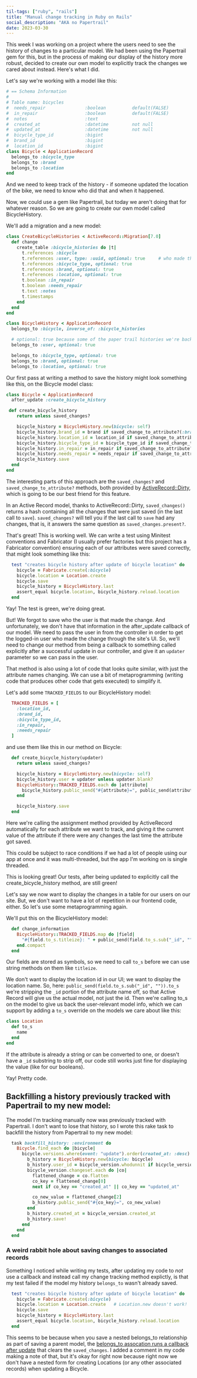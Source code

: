 ```yaml
---
til-tags: ["ruby", "rails"]
title: "Manual change tracking in Ruby on Rails"
social_description: "AKA no Papertrail"
date: 2023-03-30
---
```


This week I was working on a project where the users need to see the history of changes to a particular model. We had been using the Papertrail gem for this, but in the process of making our display of the history more robust, decided to create our own model to explicitly track the changes we cared about instead. Here's what I did.

Let's say we're working with a model like this: 

```ruby
# == Schema Information
#
# Table name: bicycles
#  needs_repair               :boolean          default(FALSE)
#  in_repair                  :boolean          default(FALSE)
#  notes                      :text
#  created_at                 :datetime         not null
#  updated_at                 :datetime         not null
#  bicycle_type_id            :bigint
#  brand_id                   :bigint
#  location_id                :bigint
class Bicycle < ApplicationRecord
  belongs_to :bicycle_type
  belongs_to :brand
  belongs_to :location
end
```

And we need to keep track of the history - if someone updated the location of the bike, we need to know who did that and when it happened. 

Now, we could use a gem like Papertrail, but today we aren't doing that for whatever reason. So we are going to create our own model called BicycleHistory. 

We'll add a migration and a new model: 

```ruby
class CreateBicycleHistories < ActiveRecord::Migration[7.0]
  def change
    create_table :bicycle_histories do |t|
      t.references :bicycle
      t.references :user, type: :uuid, optional: true     # who made the change?
      t.references :bicycle_type, optional: true
      t.references :brand, optional: true
      t.references :location, optional: true
      t.boolean :in_repair
      t.boolean :needs_repair
      t.text :notes
      t.timestamps
    end
  end
end
```

```ruby
class BicycleHistory < ApplicationRecord
  belongs_to :bicycle, inverse_of: :bicycle_histories

  # optional: true because some of the paper trail histories we're backfilling don't have a whodunnit associated with them
  belongs_to :user, optional: true

  belongs_to :bicycle_type, optional: true
  belongs_to :brand, optional: true
  belongs_to :location, optional: true
```

Our first pass at writing a method to save the history might look something like this, on the Bicycle model class: 

```ruby
class Bicycle < ApplicationRecord
  after_update :create_bicycle_history

 def create_bicycle_history
    return unless saved_changes?

    bicycle_history = BicycleHistory.new(bicycle: self)
    bicycle_history.brand_id = brand if saved_change_to_attribute?(:brand)
    bicycle_history.location_id = location_id if saved_change_to_attribute?(:location_id)
    bicycle_history.bicycle_type_id = bicycle_type_id if saved_change_to_attribute?(:bicycle_type_id)
    bicycle_history.in_repair = in_repair if saved_change_to_attribute?(:in_repair)
    bicycle_history.needs_repair = needs_repair if saved_change_to_attribute?(:needs_repair)
    bicycle_history.save
  end
end
```

The interesting parts of this approach are the `saved_changes?` and `saved_change_to_attribute?` methods, both provided by [ActiveRecord::Dirty](https://api.rubyonrails.org/classes/ActiveRecord/AttributeMethods/Dirty.html), which is going to be our best friend for this feature. 

In an Active Record model, thanks to ActiveRecord::Dirty, `saved_changes()` returns a hash containing all the changes that were just saved (in the last call to `save`). `saved_changes?` will tell you if the last call to `save` had any changes, that is, it answers the same question as `saved_changes.present?`. 

That's great! This is working well. We can write a test using Minitest conventions and Fabricator (I usually prefer factories but this project has a Fabricator convention) ensuring each of our attributes were saved correctly, that might look something like this: 

```ruby
  test "creates bicycle history after update of bicycle location" do
    bicycle = Fabricate.create(:bicycle)
    bicycle.location = Location.create
    bicycle.save
    bicycle_history = BicycleHistory.last
    assert_equal bicycle.location, bicycle_history.reload.location
  end
  ```

Yay! The test is green, we're doing great.

But! We forgot to save who the user is that made the change. And unfortunately, we don't have that information in the after_update callback of our model. We need to pass the user in from the controller in order to get the logged-in user who made the change through the site's UI. So, we'll need to change our method from being a callback to something called explicitly after a successful update in our controller, and give it an `updater` parameter so we can pass in the user.

That method is also using a lot of code that looks quite similar, with just the attribute names changing. We can use a bit of metaprogramming (writing code that produces other code that gets executed) to simplify it. 

Let's add some `TRACKED_FIELDS` to our BicycleHistory model: 
```ruby
  TRACKED_FIELDS = [
    :location_id,
    :brand_id,
    :bicycle_type_id,
    :in_repair,
    :needs_repair
  ]    
```
and use them like this in our method on Bicycle: 
```ruby
  def create_bicycle_history(updater)
    return unless saved_changes?

    bicycle_history = BicycleHistory.new(bicycle: self)
    bicycle_history.user = updater unless updater.blank?
    BicycleHistory::TRACKED_FIELDS.each do |attribute|
      bicycle_history.public_send("#{attribute}=", public_send(attribute)) if saved_change_to_attribute?(attribute)
    end

    bicycle_history.save
  end
```

Here we're calling the assignment method provided by ActiveRecord automatically for each attribute we want to track, and giving it the current value of the attribute if there were any changes the last time the attribute got saved.

This could be subject to race conditions if we had a lot of people using our app at once and it was multi-threaded, but the app I'm working on is single threaded.

This is looking great! Our tests, after being updated to explicitly call the create_bicycle_history method, are still green!

Let's say we now want to display the changes in a table for our users on our site. But, we don't want to have a lot of repetition in our frontend code, either. So let's use some metaprogramming again. 

We'll put this on the BicycleHistory model: 
```ruby
  def change_information
    BicycleHistory::TRACKED_FIELDS.map do |field|
      "#{field.to_s.titleize}: " + public_send(field.to_s.sub("_id", "")).to_s if public_send(field).present?
    end.compact
  end
```

Our fields are stored as symbols, so we need to call `to_s` before we can use string methods on them like `titleize`. 

We don't want to display the location id in our UI; we want to display the location name. So, here: `public_send(field.to_s.sub("_id", "")).to_s` we're stripping the `_id` portion of the attribute name off, so that Active Record will give us the actual model, not just the id. Then we're calling to_s on the model to give us back the user-relevant model info, which we can support by adding a `to_s` override on the models we care about like this: 

```ruby
class Location
  def to_s
    name
  end
end
```

If the attribute is already a string or can be converted to one, or doesn't have a `_id` substring to strip off, our code still works just fine for displaying the value (like for our booleans). 

Yay! Pretty code. 

## Backfilling a history previously tracked with Papertrail to my new model: 
The model I'm tracking manually now was previously tracked with Papertrail. I don't want to lose that history, so I wrote this rake task to backfill the history from Papertrail to my new model: 

```ruby
  task backfill_history: :environment do
    Bicycle.find_each do |bicycle|
      bicycle.versions.where(event: "update").order(created_at: :desc).each do |bicycle_version|
        b_history = BicycleHistory.new(bicycle: bicycle)
        b_history.user_id = bicycle_version.whodunnit if bicycle_version.whodunnit.present?
        bicycle_version.changeset.each do |co|
          flattened_change = co.flatten
          co_key = flattened_change[0]
          next if co_key == "created_at" || co_key == "updated_at"

          co_new_value = flattened_change[2]
          b_history.public_send("#{co_key}=", co_new_value)
        end
        b_history.created_at = bicycle_version.created_at
        b_history.save!
      end
    end
  end
```
### A weird rabbit hole about saving changes to associated records

Something I noticed while writing my tests, after updating my code to _not_ use a callback and instead call my change tracking method explictly, is that my test failed if the model my history `belongs_to` wasn't already saved.

```ruby
  test "creates bicycle history after update of bicycle location" do
    bicycle = Fabricate.create(:bicycle)
    bicycle.location = Location.create   # Location.new doesn't work!
    bicycle.save
    bicycle_history = BicycleHistory.last
    assert_equal bicycle.location, bicycle_history.reload.location
  end
```

This seems to be because when you save a nested belongs_to relationship as part of saving a parent model, the [belongs_to assocation runs a callback after update](https://github.com/rails/rails/blob/7-0-stable/activerecord/lib/active_record/associations/builder/belongs_to.rb#L83-L97) that clears the `saved_changes`. I added a comment in my code making a note of that, but it's okay for right now because right now we don't have a nested form for creating Locations (or any other associated records) when updating a Bicycle. 
